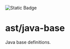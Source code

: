 ![Static Badge](https://img.shields.io/badge/InsureMO-777AF2.svg)

# ast/java-base

Java base definitions.

